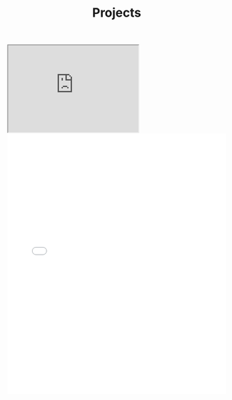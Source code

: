 ﻿---
layout: default
title: Projects
permalink: "/resume/"
cover: /media/homepage_banner.jpg
---

<iframe
    width="300"
    height="200"
    src="https://www.nickammann.com/NicholasAmmann_Resume.pdf">
</iframe>

<embed src="NicholasAmmann_Resume.pdf" type="application/pdf" width="100%" height="600px" />